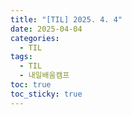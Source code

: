 ```yaml
---
title: "[TIL] 2025. 4. 4"
date: 2025-04-04
categories:
  - TIL
tags:
  - TIL
  - 내일배움캠프
toc: true
toc_sticky: true
---
```

